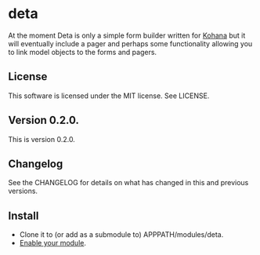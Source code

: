 deta
====
At the moment Deta is only a simple form builder written for
[Kohana](http://kohanaframework.org/) but it will eventually include a pager
and perhaps some functionality allowing you to link model objects to the forms
and pagers.

## License
This software is licensed under the MIT license. See LICENSE.

## Version 0.2.0.
This is version 0.2.0.

## Changelog
See the CHANGELOG for details on what has changed in this and previous versions.

## Install
* Clone it to (or add as a submodule to) APPPATH/modules/deta.
* [Enable your module](http://kohanaframework.org/3.3/guide/kohana/modules#enabling-modules).
